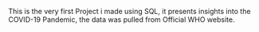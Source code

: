 This is the very first Project i made using SQL, it presents insights into the COVID-19 Pandemic,
the data was pulled from Official WHO website.

